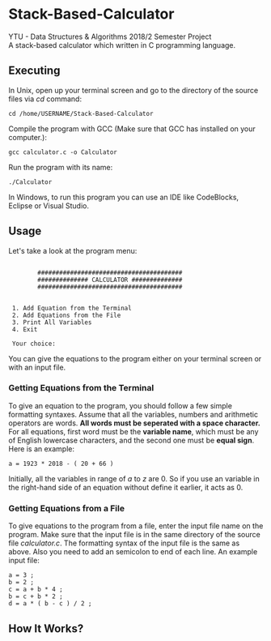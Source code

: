 # Stack-Based-Calculator
YTU - Data Structures & Algorithms 2018/2 Semester Project \
A stack-based calculator which written in C programming language.



## Executing
In Unix, open up your terminal screen and go to the directory of the source files via *cd* command:

```
cd /home/USERNAME/Stack-Based-Calculator
```

Compile the program with GCC (Make sure that GCC has installed on your computer.):
```
gcc calculator.c -o Calculator
```

Run the program with its name: 
```
./Calculator
```

In Windows, to run this program you can use an IDE like CodeBlocks, Eclipse or Visual Studio.

## Usage

Let's take a look at the program menu:

```

        ########################################
        ############## CALCULATOR ##############
        ########################################


 1. Add Equation from the Terminal
 2. Add Equations from the File
 3. Print All Variables
 4. Exit

 Your choice:

```

You can give the equations to the program either on your terminal screen or with an input file. 

### Getting Equations from the Terminal

To give an equation to the program, you should follow a few simple formatting syntaxes. Assume that all the variables, numbers and arithmetic operators are words. **All words must be seperated with a space character.** For all equations, first word must be the **variable name**, which must be any of English lowercase characters, and the second one must be **equal sign**. Here is an example:

```
a = 1923 * 2018 - ( 20 + 66 )
```

Initially, all the variables in range of *a* to *z* are 0. So if you use an variable in the right-hand side of an equation without define it earlier, it acts as 0.

### Getting Equations from a File

To give equations to the program from a file, enter the input file name on the program. Make sure that the input file is in the same directory of the source file *calculator.c*. The formatting syntax of the input file is the same as above. Also you need to add an semicolon to end of each line. An example input file:

```
a = 3 ;
b = 2 ;
c = a + b * 4 ;
b = c + b * 2 ;
d = a * ( b - c ) / 2 ;
```

## How It Works?
